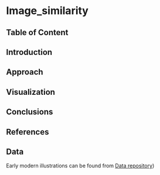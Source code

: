 # Image_similarity

## Table of Content


## Introduction


## Approach

## Visualization

## Conclusions

## References

## Data
Early modern illustrations can be found from [Data repository](https://github.com/dhh23/early_modern_data))
